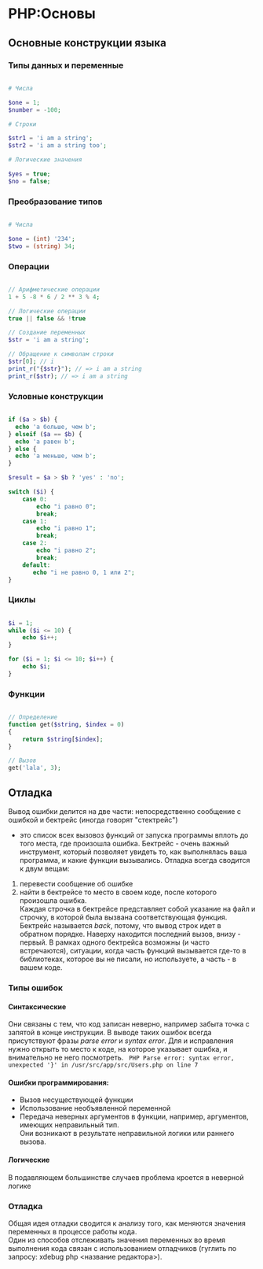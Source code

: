 # PHP:Основы
## Основные конструкции языка
### Типы данных и переменные
```php

# Числа

$one = 1;
$number = -100;

# Строки

$str1 = 'i am a string';
$str2 = 'i am a string too';

# Логические значения

$yes = true;
$no = false;

```

### Преобразование типов

```php

# Числа

$one = (int) '234';
$two = (string) 34;

```

### Операции

```php

// Арифметические операции
1 + 5 -8 * 6 / 2 ** 3 % 4;

// Логические операции
true || false && !true

// Создание переменных
$str = 'i am a string';

// Обращение к символам строки
$str[0]; // i
print_r("{$str}"); // => i am a string
print_r($str); // => i am a string

```

### Условные конструкции

```php

if ($a > $b) {
  echo 'а больше, чем b';
} elseif ($a == $b) {
  echo 'a равен b';
} else {
  echo 'a меньше, чем b';
}

$result = $a > $b ? 'yes' : 'no';

switch ($i) {
    case 0:
        echo "i равно 0";
        break;
    case 1:
        echo "i равно 1";
        break;
    case 2:
        echo "i равно 2";
        break;
    default:
       echo "i не равно 0, 1 или 2";
}

```

### Циклы

```php

$i = 1;
while ($i <= 10) {
    echo $i++;
}

for ($i = 1; $i <= 10; $i++) {
    echo $i;
}

```

### Функции

```php

// Определение
function get($string, $index = 0)
{
    return $string[$index];
}

// Вызов
get('lala', 3);

```


## Отладка
Вывод ошибки делится на две части: непосредственно сообщение с ошибкой и бектрейс (иногда говорят "стектрейс")  
* это список всех вызовоз функций от запуска программы вплоть до того места, где произошла ошибка. Бектрейс - очень важный инструмент, который позволяет увидеть то, как выполнялась ваша программа, и какие функции вызывались. Отладка всегда сводится к двум вещам:
1) перевести сообщение об ошибке
2) найти в бектрейсе то место в своем коде, после которого произошла ошибка.  
Каждая строчка в бектрейсе представляет собой указание на файл и строчку, в которой была вызвана соответствующая функция. Бектрейс называется *back*, потому, что вывод строк идет в обратном порядке. Наверху находится последний вызов, внизу - первый. В рамках одного бектрейса возможны (и часто встречаются), ситуации, когда часть функций вызывается где-то в библиотеках, которое вы не писали, но используете, а часть - в вашем коде.
### Типы ошибок
#### Синтаксические
Они связаны с тем, что код записан неверно, например забыта точка с запятой в конце инструкции. В выводе таких ошибок всегда присутствуют фразы *parse error* и *syntax error*. Для и исправления нужно открыть то место к коде, на которое указывает ошибка, и внимательно не него посмотреть.
``` PHP Parse error: syntax error, unexpected '}' in /usr/src/app/src/Users.php on line 7```
#### Ошибки программирования:
* Вызов несуществующей функции
* Использование необъявленной переменной
* Передача неверных аргументов в функции, например, аргументов, имеющих неправильный тип.  
Они возникают в результате неправильной логики или раннего вызова.
#### Логические
В подавляющем большинстве случаев проблема кроется в неверной логике
### Отладка
Общая идея отладки сводится к анализу того, как меняются значения переменных в процессе работы кода.  
Один из способов отслеживать значения переменных во время выполнения кода связан с использованием отладчиков (гуглить по запросу: xdebug php <название редактора>).

